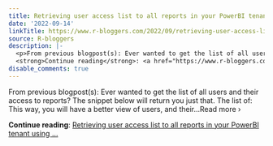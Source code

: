 ```yaml
---
title: Retrieving user access list to all reports in your PowerBI tenant using Powershell
date: '2022-09-14'
linkTitle: https://www.r-bloggers.com/2022/09/retrieving-user-access-list-to-all-reports-in-your-powerbi-tenant-using-powershell/
source: R-bloggers
description: |-
  <p>From previous blogpost(s): Ever wanted to get the list of all users and their access to reports? The snippet below will return you just that. The list of: This way, you will have a better view of users, and their…Read more ›</p>
  <strong>Continue reading</strong>: <a href="https://www.r-bloggers.com/2022/09/retrieving-user-access-list-to-all-reports-in-your-powerbi-tenant-using-powershell/">Retrieving user access list to all reports in your PowerBI tenant using ...
disable_comments: true
---
```

<p>From previous blogpost(s): Ever wanted to get the list of all users and their access to reports? The snippet below will return you just that. The list of: This way, you will have a better view of users, and their…Read more ›</p>
<strong>Continue reading</strong>: <a href="https://www.r-bloggers.com/2022/09/retrieving-user-access-list-to-all-reports-in-your-powerbi-tenant-using-powershell/">Retrieving user access list to all reports in your PowerBI tenant using ...